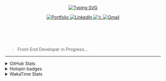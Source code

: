 
<header align="left">
  
[![Typing SVG](https://readme-typing-svg.demolab.com?font=Poppins&size=28&duration=3000&pause=500&color=F7F7F7&random=false&width=535&lines=Welcome+to+my+GitHub+Profile!+%F0%9F%91%8B;Front-End+VueJS+Developer+%F0%9F%92%BB%F0%9F%91%BB;Let's+Connect!+%F0%9F%98%83%F0%9F%9A%80)](https://git.io/typing-svg)

    

<section>
  <a href="#">
    <img src="https://img.shields.io/badge/my%20portfolio-Portfolio-4d4f73?style=for-the-badge&amp;logo=Google-chrome&amp;logoColor=FFFFFF" alt="Portfolio">
  </a>
  <a href="https://www.linkedin.com/in/jfmartinz/">
    <img src="https://img.shields.io/badge/jfmartinz-LinkedIn-4d4f73?style=for-the-badge&amp;logo=linkedin&amp;logoColor=2677c8" alt="LinkedIn">
  </a>
  <a href="https://twitter.com/jfmartinz">
    <img src="https://img.shields.io/badge/jfmartinz-𝕏-4d4f73?style=for-the-badge&amp;logo=x&amp;logoColor=000000" alt="𝕏">
  </a>
  <a href="mailto:se.josephmartin@gmail.com">
    <img src="https://img.shields.io/badge/let's%20talk-gmail-4d4f73?style=for-the-badge&amp;logo=gmail&amp;logoColor=ea4335" alt="Gmail">
  </a>
<br>
</section>
</header>  
<section align="left">
<br>

  > Front-End Developer in Progress...

  <!-- 
 Hello! 👋
 <br>
 <br>

I am Front-End Developer passionate about building user-friendly and intuitive experiences with HTML, CSS, JavaScript, and VueJS. I have familiarity with additional tools and technologies like Git & GitHub, TailwindCSS, Pinia, TypeScript, PHP, Laravel, MySQL, and UI/UX design principles.

I actively engage in community discussions, collaborate on open-source projects, and connect with fellow developers to stay updated on the field and further expand my knowledge and skills.

When I am not coding, I like to spend my time on listening to music, reading, and seeking solitude.


<br>
> 🌐 Connect with  [**Me**](https://www.biodrop.io/jfmartinz) 
</section>-->

---

<section>
  
<!-- <table>

  <tr>
      <th>
     Front-End
   </th>
    <td>
      <a href="https://skillicons.dev" title="Visit https://skillicons.dev for more information">
        <img src="https://skillicons.dev/icons?i=html,css,javascript,typescript,tailwindcss,vuejs,pinia,vitest,git,github,figma" />
      </a> 
    </td>
    <th>Back-End</th>
    <td>
      <a href="https://skillicons.dev" title="Visit https://skillicons.dev for more information">
        <img src="https://skillicons.dev/icons?i=php,laravel,mysql" />
      </a> 
    </td>
  </tr> 
</table>


  <br><br>
-->



 <details>
  <summary>
    GitHub Stats
     </summary>
<img src="https://github-readme-stats.vercel.app/api?username=jfmartinz&show_icons=true&theme=tokyonight&hide_border=true&include_all_commits=false&count_private=false" alt="GitHub Stats" title="Github Stats"/>  <img src="https://github-readme-streak-stats.herokuapp.com/?user=jfmartinz&theme=tokyonight&hide_border=true" alt="Github Streak" title="Github Streak"/> 


<div align="left">
<a  href="https://committers.top/philippines_public#jfmartinz" title="Visit https://committers.top/ to learn more about this">
          <img src="https://img.shields.io/static/v1?label=MOST ACTIVE GITHUB USER IN PH&labelColor=4d4f73&message=➦&color=38bdae&style=lat-Square&logo=github&logoColor=fffff"/>
</a>
  </div>
</details>
<!-- Visit https://committers.top/ to learn more about this -->

<details>
  <summary>
    Holopin badges
  </summary>
  
[![An image of @jfmartinz's Holopin badges, which is a link to view their full Holopin profile](https://holopin.me/jfmartinz)](https://holopin.io/@jfmartinz)

</details>

<details>
  <summary>
  WakaTime Stats
  </summary>

<!--START_SECTION:jfmartinz-->
![Code Time](http://img.shields.io/badge/Code%20Time-496%20hrs%2035%20mins-blue)

**I'm an Early 🐤** 

```text
🌞 Morning                299 commits         █████░░░░░░░░░░░░░░░░░░░░   19.81 % 
🌆 Daytime                503 commits         ████████░░░░░░░░░░░░░░░░░   33.33 % 
🌃 Evening                533 commits         █████████░░░░░░░░░░░░░░░░   35.32 % 
🌙 Night                  174 commits         ███░░░░░░░░░░░░░░░░░░░░░░   11.53 % 
```
📅 **I'm Most Productive on Thursday** 

```text
Monday                   226 commits         ████░░░░░░░░░░░░░░░░░░░░░   14.98 % 
Tuesday                  173 commits         ███░░░░░░░░░░░░░░░░░░░░░░   11.46 % 
Wednesday                233 commits         ████░░░░░░░░░░░░░░░░░░░░░   15.44 % 
Thursday                 246 commits         ████░░░░░░░░░░░░░░░░░░░░░   16.30 % 
Friday                   228 commits         ████░░░░░░░░░░░░░░░░░░░░░   15.11 % 
Saturday                 204 commits         ███░░░░░░░░░░░░░░░░░░░░░░   13.52 % 
Sunday                   199 commits         ███░░░░░░░░░░░░░░░░░░░░░░   13.19 % 
```


📊 **This Week I Spent My Time On** 

```text
💬 Programming Languages: 
JavaScript               6 hrs 21 mins       ████████████████░░░░░░░░░   63.55 % 
Assembly                 57 mins             ██░░░░░░░░░░░░░░░░░░░░░░░   09.61 % 
HTML                     57 mins             ██░░░░░░░░░░░░░░░░░░░░░░░   09.54 % 
YAML                     42 mins             ██░░░░░░░░░░░░░░░░░░░░░░░   07.10 % 
Markdown                 32 mins             █░░░░░░░░░░░░░░░░░░░░░░░░   05.37 % 

💻 Operating System: 
Windows                  10 hrs              █████████████████████████   100.00 % 
```


<!--END_SECTION:jfmartinz-->
</details>
</section>
